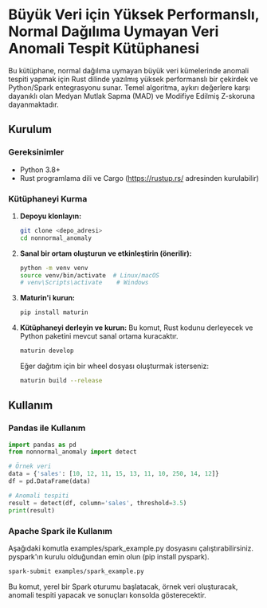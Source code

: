 # Büyük Veri için Yüksek Performanslı, Normal Dağılıma Uymayan Veri Anomali Tespit Kütüphanesi

Bu kütüphane, normal dağılıma uymayan büyük veri kümelerinde anomali tespiti yapmak için Rust dilinde yazılmış yüksek performanslı bir çekirdek ve Python/Spark entegrasyonu sunar. Temel algoritma, aykırı değerlere karşı dayanıklı olan Medyan Mutlak Sapma (MAD) ve Modifiye Edilmiş Z-skoruna dayanmaktadır.

## Kurulum

### Gereksinimler
- Python 3.8+
- Rust programlama dili ve Cargo (https://rustup.rs/ adresinden kurulabilir)

### Kütüphaneyi Kurma

1.  **Depoyu klonlayın:**
    ```bash
    git clone <depo_adresi>
    cd nonnormal_anomaly
    ```

2.  **Sanal bir ortam oluşturun ve etkinleştirin (önerilir):**
    ```bash
    python -m venv venv
    source venv/bin/activate  # Linux/macOS
    # venv\Scripts\activate    # Windows
    ```

3.  **Maturin'i kurun:**
    ```bash
    pip install maturin
    ```

4.  **Kütüphaneyi derleyin ve kurun:**
    Bu komut, Rust kodunu derleyecek ve Python paketini mevcut sanal ortama kuracaktır.
    ```bash
    maturin develop
    ```
    
    Eğer dağıtım için bir wheel dosyası oluşturmak isterseniz:
    ```bash
    maturin build --release
    ```

## Kullanım

### Pandas ile Kullanım

```python
import pandas as pd
from nonnormal_anomaly import detect

# Örnek veri
data = {'sales': [10, 12, 11, 15, 13, 11, 10, 250, 14, 12]}
df = pd.DataFrame(data)

# Anomali tespiti
result = detect(df, column='sales', threshold=3.5)
print(result)
```

### Apache Spark ile Kullanım
Aşağıdaki komutla examples/spark_example.py dosyasını çalıştırabilirsiniz. pyspark'ın kurulu olduğundan emin olun (pip install pyspark).
```bash
spark-submit examples/spark_example.py
```
Bu komut, yerel bir Spark oturumu başlatacak, örnek veri oluşturacak, anomali tespiti yapacak ve sonuçları konsolda gösterecektir.
